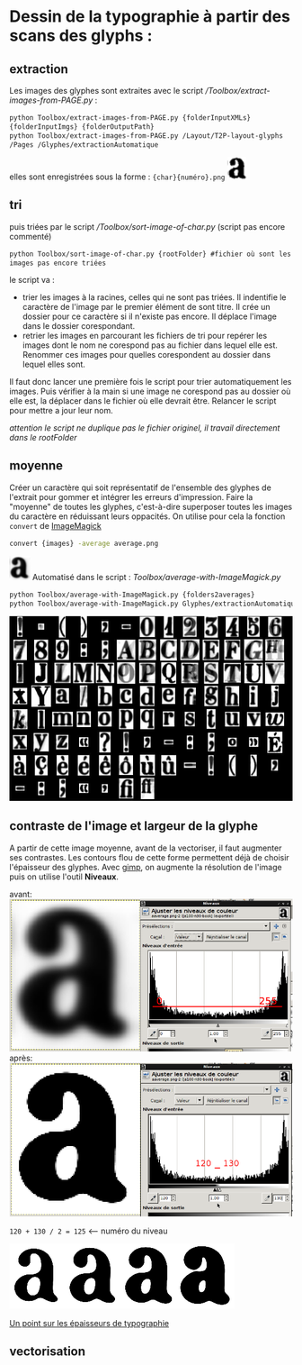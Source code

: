 # Dessin de la typographie à partir des scans des glyphs :

## extraction
Les images des glyphes sont extraites avec le script */Toolbox/extract-images-from-PAGE.py* :
```
python Toolbox/extract-images-from-PAGE.py {folderInputXMLs} {folderInputImgs} {folderOutputPath}
python Toolbox/extract-images-from-PAGE.py /Layout/T2P-layout-glyphs /Pages /Glyphes/extractionAutomatique
```
elles sont enregistrées sous la forme :
`{char}{numéro}.png`
![a336-21804.png](extractionAutomatique2/a336-21804.png)
## tri
puis triées par le script */Toolbox/sort-image-of-char.py* (script pas encore commenté)
```
python Toolbox/sort-image-of-char.py {rootFolder} #fichier où sont les images pas encore triées
```
le script va :
* trier les images à la racines, celles qui ne sont pas triées. Il indentifie le caractère de l'image par le premier élément de sont titre. Il crée un dossier pour ce caractère si il n'existe pas encore. Il déplace l'image dans le dossier corespondant.
* retrier les images en parcourant les fichiers de tri pour repérer les images dont le nom ne corespond pas au fichier dans lequel elle est. Renommer ces images pour quelles corespondent au dossier dans lequel elles sont.

Il faut donc lancer une première fois le script pour trier automatiquement les images. Puis vérifier à la main si une image ne corespond pas au dossier où elle est, la déplacer dans le fichier où elle devrait être. Relancer le script pour mettre a jour leur nom.

*attention le script ne duplique pas le fichier originel, il travail directement dans le rootFolder*
## moyenne
Créer un caractère qui soit représentatif de l'ensemble des glyphes de l'extrait pour gommer et intégrer les erreurs d'impression. Faire la "moyenne" de toutes les glyphes, c'est-à-dire superposer toutes les images du caractère en réduissant leurs oppacités. On utilise pour cela la fonction `convert` de  [ImageMagick](https://www.imagemagick.org/script/index.php)
```sh
convert {images} -average average.png
```
![a-average](average2/aaverage.png)
Automatisé dans le script : *Toolbox/average-with-ImageMagick.py*
```sh
python Toolbox/average-with-ImageMagick.py {folders2averages}
python Toolbox/average-with-ImageMagick.py Glyphes/extractionAutomatique2-sorted/a Glyphes/extractionAutomatique2-sorted/b Glyphes/extractionAutomatique2-sorted/c {...}
```
![index2.jpg](index2.jpg)

## contraste de l'image et largeur de la glyphe
A partir de cette image moyenne, avant de la vectoriser, il faut augmenter ses contrastes.
Les contours flou de cette forme permettent déjà de choisir l'épaisseur des glyphes. Avec [gimp](gimp), on augmente la résolution de l'image puis on utilise l'outil **Niveaux**.

avant:
![avant](gimpNiveauxAvant.png)
après:
![après](gimpNiveauxApres.png)

`120 + 130 / 2 = 125` <-- numéro du niveau

![n50](clean/a100-n50.png)![n90](clean/a100-n90.png)![n125](clean/a100-n125.png)![n180](clean/a100-n180.png)

[Un point sur les épaisseurs de typographie](http://bigelowandholmes.typepad.com/bigelow-holmes/2015/07/on-font-weight.html)
## vectorisation
